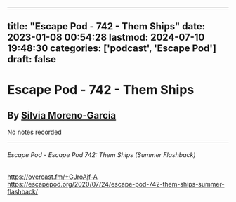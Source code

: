 
---
title: "Escape Pod - 742 - Them Ships"
date: 2023-01-08 00:54:28
lastmod: 2024-07-10 19:48:30
categories: ['podcast', 'Escape Pod']
draft: false
---


# Escape Pod - 742 - Them Ships
## By [Silvia Moreno-Garcia](https://escapepod.org/people/silvia-moreno-garcia/)

No notes recorded

- - -
###### Escape Pod - Escape Pod 742: Them Ships (Summer Flashback)

https://overcast.fm/+GJroAjf-A  
https://escapepod.org/2020/07/24/escape-pod-742-them-ships-summer-flashback/

<!-- #public #podcast #Escape Pod# -->

<!-- {BearID:91FD9E7A-F247-427C-982E-5611AE05989C-28016-00002D97CF61AB35} -->
